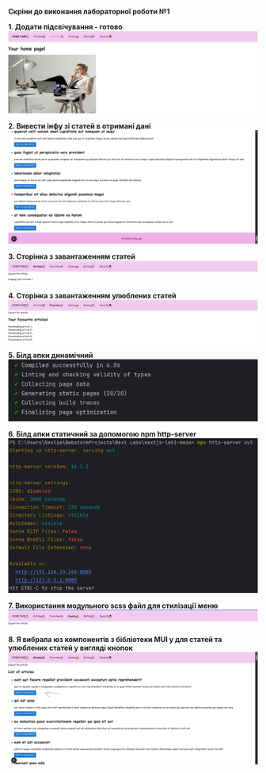 **Скріни до виконання лабораторної роботи №1**

**1. Додати підсвічування - готово**
![image](./demonstration/1.jpg)

**2. Вивести інфу зі статей в отримані дані**
![image](./demonstration/2.png)

**3. Сторінка з завантаженням статей**
![image](./demonstration/3.png)

**4. Сторінка з завантаженням улюблених статей**
![image](./demonstration/4.png)

**5. Білд апки динамічний**
![image](./demonstration/6.png)

**6. Білд апки статичний за допомогою npm http-server**
![image](./demonstration/7.png)

**7. Використання модульного scss файл для стилізації меню**
![image](./demonstration/9.png)

**8. Я вибрала юз компонентів з бібліотеки MUI у для статей та улюблених статей у вигляді кнопок**
![image](./demonstration/8.png)